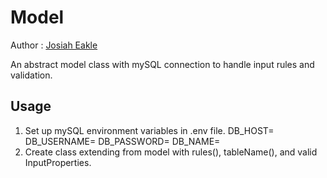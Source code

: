 
# Model 
Author : [Josiah Eakle](https://josiaheakle.com)

An abstract model class with mySQL connection to handle input rules and validation.

## Usage
1. Set up mySQL environment variables in .env file. 
    DB_HOST=
    DB_USERNAME=
    DB_PASSWORD=
    DB_NAME=
2. Create class extending from model with rules(), tableName(), and valid InputProperties.
    
